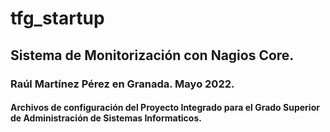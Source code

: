 # tfg_startup
## Sistema de Monitorización con Nagios Core.
### Raúl Martínez Pérez en Granada. Mayo 2022.
#### Archivos de configuración del Proyecto Integrado para el Grado Superior de Administración de Sistemas Informaticos.

